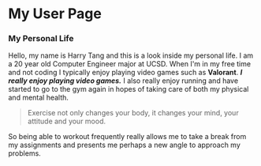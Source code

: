 # My User Page
### My Personal Life
Hello, my name is Harry Tang and this is a look inside my personal life. I am a 20 year old Computer Engineer major at UCSD.
When I'm in my free time and not coding I typically enjoy playing video games such as **Valorant**. ***I really enjoy playing video games.*** 
I also really enjoy running and have started to go to the gym again in hopes of taking care of both my physical and mental health.
>Exercise not only changes your body, it changes your mind, your attitude and your mood.

So being able to workout frequently really allows me to take a break from my assignments and presents me perhaps a new angle to
approach my problems.